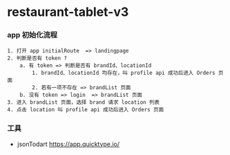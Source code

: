 # restaurant-tablet-v3

### app 初始化流程

```
1. 打开 app initialRoute  => landingpage
2. 判断是否有 token ?
    a. 有 token => 判断是否有 brandId、locationId
        1. brandId、locationId 均存在，叫 profile api 成功后进入 Orders 页面
        2. 若有一项不存在 => brandList 页面
    b. 没有 token => login  => brandList 页面
3. 进入 brandList 页面，选择 brand 请求 location 列表
4. 点击 location 叫 profile api 成功后进入 Orders 页面
```

### 工具
- jsonTodart https://app.quicktype.io/